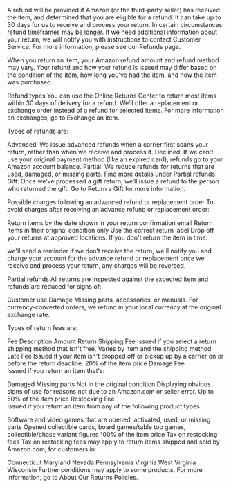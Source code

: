 A refund will be provided if Amazon (or the third-party seller) has received the item, and determined that you are eligible for a refund. It can take up to 30 days for us to receive and process your return. In certain circumstances refund timeframes may be longer. If we need additional information about your return, we will notify you with instructions to contact Customer Service. For more information, please see our Refunds page.

When you return an item, your Amazon refund amount and refund method may vary. Your refund and how your refund is issued may differ based on the condition of the item, how long you've had the item, and how the item was purchased.

Refund types
You can use the Online Returns Center to return most items within 30 days of delivery for a refund. We’ll offer a replacement or exchange order instead of a refund for selected items. For more information on exchanges, go to Exchange an item.

Types of refunds are:

Advanced: We issue advanced refunds when a carrier first scans your return, rather than when we receive and process it.
Declined: If we can't use your original payment method (like an expired card), refunds go to your Amazon account balance.
Partial: We reduce refunds for returns that are used, damaged, or missing parts. Find more details under Partial refunds.
Gift: Once we’ve processed a gift return, we’ll issue a refund to the person who returned the gift. Go to Return a Gift for more information.


Possible charges following an advanced refund or replacement order
To avoid charges after receiving an advance refund or replacement order:

Return items by the date shown in your return confirmation email
Return items in their original condition only
Use the correct return label
Drop off your returns at approved locations.
If you don't return the item in time:

we'll send a reminder
if we don’t receive the return, we'll notify you and charge your account for the advance refund or replacement
once we receive and process your return, any charges will be reversed.

Partial refunds
All returns are inspected against the expected item and refunds are reduced for signs of:

Customer use
Damage
Missing parts, accessories, or manuals.
For currency-converted orders, we refund in your local currency at the original exchange rate.

Types of return fees are:

Fee	Description	Amount
Return Shipping Fee	Issued if you select a return shipping method that isn't free.	Varies by item and the shipping method
Late Fee	Issued if your item isn't dropped off or pickup up by a carrier on or before the return deadline.	20% of the item price
Damage Fee	
Issued if you return an item that's:

Damaged
Missing parts
Not in the original condition
Displaying obvious signs of use for reasons not due to an Amazon.com or seller error.
Up to 50% of the item price
Restocking Fee	
Issued if you return an item from any of the following product types:

Software and video games that are opened, activated, used, or missing parts
Opened collectible cards, board games/table top games, collectible/chase variant figures
100% of the item price
Tax on restocking fees
Tax on restocking fees may apply to return items shipped and sold by Amazon.com, for customers in:

Connecticut
Maryland
Nevada
Pennsylvania
Virginia
West Virginia
Wisconsin
Further conditions may apply to some products. For more information, go to About Our Returns Policies.

